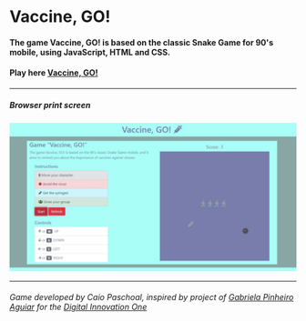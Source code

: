 # Vaccine, GO!

#### The game Vaccine, GO! is based on the classic Snake Game for 90's mobile, using JavaScript, HTML and CSS.

#### Play here [Vaccine, GO!](https://caiopaschoal.github.io/VaccineGame/)

---

##### Browser print screen
<p align="center">
    <img alt="Browser print screen" src="/printscreen/printscreen.jpg">
</p>

---

###### _Game developed by Caio Paschoal, inspired by project of [Gabriela Pinheiro Aguiar](https://br.linkedin.com/in/gabrielapinheiro129/) for the [Digital Innovation One](https://web.digitalinnovation.one/home)_